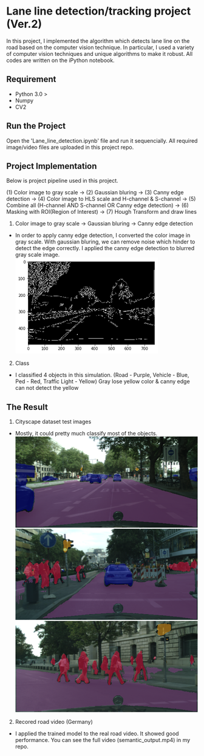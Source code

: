# Lane line detection/tracking project (Ver.2)
In this project, I implemented the algorithm which detects lane line on the road based on the computer vision technique. In particular, I used a variety of computer vision techniques and unique algorithms to make it robust. All codes are written on the iPython notebook. 

## Requirement 
- Python 3.0 >
- Numpy
- CV2
  
## Run the Project 
Open the 'Lane_line_detection.ipynb' file and run it sequencially. All required image/video files are uploaded in this project repo.

## Project Implementation
Below is project pipeline used in this project.

(1) Color image to gray scale → (2) Gaussian bluring → (3) Canny edge detection → (4) Color image to HLS scale and H-channel & S-channel → (5) Combine all (H-channel AND S-channel OR Canny edge detection) → (6) Masking with ROI(Region of Interest) → (7) Hough Transform and draw lines 

1) Color image to gray scale → Gaussian bluring → Canny edge detection 
- In order to apply canny edge detection, I converted the color image in gray scale. With gaussian bluring, we can remove noise which hinder to detect the edge correctly. I applied the canny edge detection to blurred gray scale image.
![image alt >](https://github.com/KHKANG36/Lane-Lines-Finding-Project/blob/master/sample_images/edge_detect_result.png)

2) Class
- I classified 4 objects in this simulation. (Road - Purple, Vehicle - Blue, Ped - Red, Traffic Light - Yellow)
Gray lose yellow color & canny edge can not detect the yellow 
 
## The Result
1) Cityscape dataset test images
- Mostly, it could pretty much classify most of the objects.
![Test image](https://github.com/KHKANG36/Semantic-Segmentation_Multiple-Class/blob/master/runs/berlin_000000_000019_leftImg8bit.png)
![Test image](https://github.com/KHKANG36/Semantic-Segmentation_Multiple-Class/blob/master/runs/berlin_000037_000019_leftImg8bit.png)
![Test image](https://github.com/KHKANG36/Semantic-Segmentation_Multiple-Class/blob/master/runs/berlin_000061_000019_leftImg8bit.png)

2) Recored road video (Germany)
- I applied the trained model to the real road video. It showed good performance. You can see the full video (semantic_output.mp4) in my repo. 
